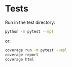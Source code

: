 # Tests

Run in the test directory:
```bash
python -m pytest --mpl
```

or:
```bash
coverage run -m pytest --mpl
coverage report
coverage html
```
